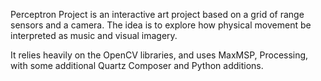 Perceptron Project is an interactive art project based on a grid of range sensors and a camera. The idea is to explore how physical movement be interpreted as music and visual imagery.

It relies heavily on the OpenCV libraries, and uses MaxMSP, Processing, with some additional Quartz Composer and Python additions.